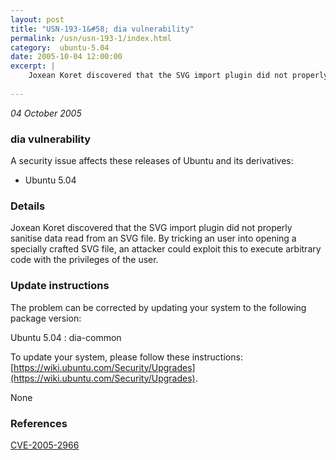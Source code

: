 ```yaml
---
layout: post
title: "USN-193-1&#58; dia vulnerability"
permalink: /usn/usn-193-1/index.html
category:  ubuntu-5.04
date: 2005-10-04 12:00:00
excerpt: |
    Joxean Koret discovered that the SVG import plugin did not properly sanitise data read from an SVG file. By tricking an user into opening a specially crafted SVG file, an attacker could exploit this to execute arbitrary code with the privileges of the user.
    
--- 
```

 
 

*04 October 2005*

### dia vulnerability

A security issue affects these releases of Ubuntu and its derivatives:

* Ubuntu 5.04

### Details

Joxean Koret discovered that the SVG import plugin did not properly sanitise data read from an SVG file. By tricking an user into opening a specially crafted SVG file, an attacker could exploit this to execute arbitrary code with the privileges of the user.

### Update instructions

The problem can be corrected by updating your system to the following package version:

Ubuntu 5.04
 : dia-common 

To update your system, please follow these instructions: [https://wiki.ubuntu.com/Security/Upgrades](https://wiki.ubuntu.com/Security/Upgrades).

None

### References

 
 [CVE-2005-2966](http://people.ubuntu.com/~ubuntu-security/cve/CVE-2005-2966)
 


